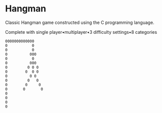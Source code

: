 # Hangman
Classic Hangman game constructed using the C programming language.

Complete with
single player•multiplayer•3 difficulty settings•8 categories


    0000000000000
    0           0
    0           0
    0          000
    0           0
    0          000
    0         0 0 0
    0        0  0 0
    0          0 0
    0         0   0
    0        0     0
    0       0       0
    0
    0
    0
    0 
